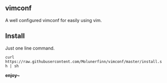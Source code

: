 ## vimconf

A well configured vimconf for easily using vim.

## Install

Just one line command.

`curl https://raw.githubusercontent.com/Molunerfinn/vimconf/master/install.sh | sh`

**enjoy~**